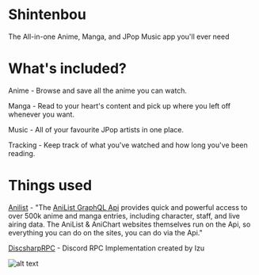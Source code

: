 # Shintenbou
The All-in-one Anime, Manga, and JPop Music app you'll ever need

# What's included?
Anime - Browse and save all the anime you can watch.

Manga - Read to your heart's content and pick up where you left off whenever you want.

Music - All of your favourite JPop artists in one place.

Tracking - Keep track of what you've watched and how long you've been reading.


# Things used

[Anilist](https://anilist.co/home) - "The [AniList GraphQL Api](https://github.com/AniList) provides quick and powerful access to over 500k anime and manga entries, including character, staff, and live airing data. The AniList & AniChart websites themselves run on the Api, so everything you can do on the sites, you can do via the Api."

[DiscsharpRPC](https://owo.codes/izumemori/DiscsharpRPC) - Discord RPC Implementation created by Izu



![alt text](https://avalonia.needs-to-s.top/351114.png "Shintenbou")